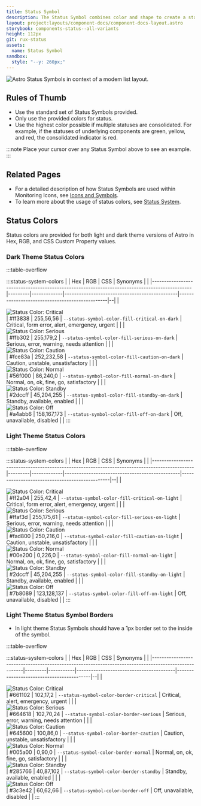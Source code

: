 ```yaml
---
title: Status Symbol
description: The Status Symbol combines color and shape to create a standard and consistent way to indicate the status of a device or feature. When shown in Light theme, the Status Symbols include an additional inner border.
layout: project:layouts/component-docs/component-docs-layout.astro
storybook: components-status--all-variants
height: 112px
git: rux-status
assets:
  name: Status Symbol
sandbox:
  style: "--y: 260px;"
---
```


<!-- The Status Symbol combines color and shape to create a standard and consistent way to indicate the status of a device or feature. When shown in Light theme, the Status Symbols include an additional inner border. -->

![Astro Status Symbols in context of a modem list layout.](/img/components/icons-symbols-modems.png "Astro Status Symbols in context of a modem list layout.")

## Rules of Thumb

- Use the standard set of Status Symbols provided.
- Only use the provided colors for status.
- Use the highest color possible if multiple statuses are consolidated. For example, if the statuses of underlying components are green, yellow, and red, the consolidated indicator is red.

:::note
Place your cursor over any Status Symbol above to see an example.
:::

## Related Pages

- For a detailed description of how Status Symbols are used within Monitoring Icons, see [Icons and Symbols](/components/icons-and-symbols).
- To learn more about the usage of status colors, see [Status System](/patterns/status-system).

## Status Colors

Status colors are provided for both light and dark theme versions of Astro in Hex, RGB, and CSS Custom Property values.

### Dark Theme Status Colors

:::table-overflow

:::status-system-colors
|                                                                                              | Hex     | RGB         | CSS                                           | Synonyms                                       |  |
|----------------------------------------------------------------------------------------------|---------|-------------|-----------------------------------------------|------------------------------------------------|--|
| <div class="status-color">![Status Color: Critical ](/img/swatches/critical__dark.svg)</div> | #ff3838 | 255,56,56   | `--status-symbol-color-fill-critical-on-dark` | Critical, form error, alert, emergency, urgent |  |
| <div class="status-color">![Status Color: Serious ](/img/swatches/serious__dark.svg)</div>   | #ffb302 | 255,179,2   | `--status-symbol-color-fill-serious-on-dark`  | Serious, error, warning, needs attention       |  |
| <div class="status-color">![Status Color: Caution ](/img/swatches/caution__dark.svg)</div>   | #fce83a | 252,232,58  | `--status-symbol-color-fill-caution-on-dark`  | Caution, unstable, unsatisfactory              |  |
| <div class="status-color">![Status Color: Normal ](/img/swatches/normal__dark.svg)</div>     | #56f000 | 86,240,0    | `--status-symbol-color-fill-normal-on-dark`   | Normal, on, ok, fine, go, satisfactory         |  |
| <div class="status-color">![Status Color: Standby ](/img/swatches/standby__dark.svg)</div>   | #2dccff | 45,204,255  | `--status-symbol-color-fill-standby-on-dark`  | Standby, available, enabled                    |  |
| <div class="status-color">![Status Color: Off ](/img/swatches/off__dark.svg)</div>           | #a4abb6 | 158,167,173 | `--status-symbol-color-fill-off-on-dark`      | Off, unavailable, disabled                     |  |
:::

### Light Theme Status Colors

:::table-overflow

:::status-system-colors
|                                                                                               | Hex     | RGB         | CSS                                            | Synonyms                                       |  |
|-----------------------------------------------------------------------------------------------|---------|-------------|------------------------------------------------|------------------------------------------------|--|
| <div class="status-color">![Status Color: Critical ](/img/swatches/critical__light.svg)</div> | #ff2a04 | 255,42,4    | `--status-symbol-color-fill-critical-on-light` | Critical, form error, alert, emergency, urgent |  |
| <div class="status-color">![Status Color: Serious ](/img/swatches/serious__light.svg)</div>   | #ffaf3d | 255,175,61  | `--status-symbol-color-fill-serious-on-light`  | Serious, error, warning, needs attention       |  |
| <div class="status-color">![Status Color: Caution ](/img/swatches/caution__light.svg)</div>   | #fad800 | 250,216,0   | `--status-symbol-color-fill-caution-on-light`  | Caution, unstable, unsatisfactory              |  |
| <div class="status-color">![Status Color: Normal ](/img/swatches/normal__light.svg)</div>     | #00e200 | 0,226,0     | `--status-symbol-color-fill-normal-on-light`   | Normal, on, ok, fine, go, satisfactory         |  |
| <div class="status-color">![Status Color: Standby ](/img/swatches/standby__light.svg)</div>   | #2dccff | 45,204,255  | `--status-symbol-color-fill-standby-on-light`  | Standby, available, enabled                    |  |
| <div class="status-color">![Status Color: Off ](/img/swatches/off__light.svg)</div>           | #7b8089 | 123,128,137 | `--status-symbol-color-fill-off-on-light`      | Off, unavailable, disabled                     |  |
:::

### Light Theme Status Symbol Borders

- In light theme Status Symbols should have a 1px border set to the inside of the symbol.

:::table-overflow 

:::status-system-colors
|                                                                                                      | Hex     | RGB       | CSS                                     | Synonyms                                 |  |
|------------------------------------------------------------------------------------------------------|---------|-----------|-----------------------------------------|------------------------------------------|--|
| <div class="status-color">![Status Color: Critical ](/img/swatches/critical-border__light.svg)</div> | #661102 | 102,17,2  | `--status-symbol-color-border-critical` | Critical, alert, emergency, urgent       |  |
| <div class="status-color">![Status Color: Serious ](/img/swatches/serious-border__light.svg)</div>   | #664618 | 102,70,24 | `--status-symbol-color-border-serious`  | Serious, error, warning, needs attention |  |
| <div class="status-color">![Status Color: Caution ](/img/swatches/caution-border__light.svg)</div>   | #645600 | 100,86,0  | `--status-symbol-color-border-caution`  | Caution, unstable, unsatisfactory        |  |
| <div class="status-color">![Status Color: Normal ](/img/swatches/normal-border__light.svg)</div>     | #005a00 | 0,90,0    | `--status-symbol-color-border-normal`   | Normal, on, ok, fine, go, satisfactory   |  |
| <div class="status-color">![Status Color: Standby ](/img/swatches/standby-border__light.svg)</div>   | #285766 | 40,87,102 | `--status-symbol-color-border-standby`  | Standby, available, enabled              |  |
| <div class="status-color">![Status Color: Off ](/img/swatches/off-border__light.svg)</div>           | #3c3e42 | 60,62,66  | `--status-symbol-color-border-off`      | Off, unavailable, disabled               |  |
:::
